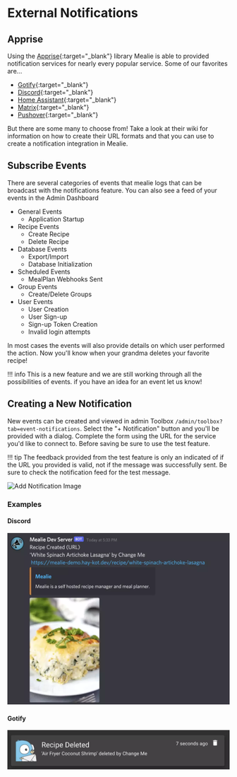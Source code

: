 # External Notifications

## Apprise

Using the [Apprise](https://github.com/caronc/apprise/){:target="_blank"} library Mealie is able to provided notification services for nearly every popular service. Some of our favorites are...

- [Gotify](https://github.com/caronc/apprise/wiki/Notify_gotify){:target="_blank"}
- [Discord](https://github.com/caronc/apprise/wiki/Notify_discord){:target="_blank"}
- [Home Assistant](https://github.com/caronc/apprise/wiki/Notify_homeassistant){:target="_blank"}
- [Matrix](https://github.com/caronc/apprise/wiki/Notify_matrix){:target="_blank"}
- [Pushover](https://github.com/caronc/apprise/wiki/Notify_pushover){:target="_blank"}

But there are some many to choose from! Take a look at their wiki for information on how to create their URL formats and that you can use to create a notification integration in Mealie.


## Subscribe Events
There are several categories of events that mealie logs that can be broadcast with the notifications feature. You can also see a feed of your events in the Admin Dashboard

- General Events
    - Application Startup
- Recipe Events
    - Create Recipe
    - Delete Recipe
- Database Events
    - Export/Import
    - Database Initialization
- Scheduled Events
    - MealPlan Webhooks Sent
- Group Events
    - Create/Delete Groups
- User Events
    - User Creation
    - User Sign-up
    - Sign-up Token Creation
    - Invalid login attempts

In most cases the events will also provide details on which user performed the action. Now you'll know when your grandma deletes your favorite recipe!

!!! info
    This is a new feature and we are still working through all the possibilities of events. if you have an idea for an event let us know!


## Creating a New Notification

New events can be created and viewed in admin Toolbox `/admin/toolbox?tab=event-notifications`. Select the "+ Notification" button and you'll be provided with a dialog. Complete the form using the URL for the service you'd like to connect to. Before saving be sure to use the test feature.

!!! tip
    The feedback provided from the test feature is only an indicated of if the URL you provided is valid, not if the message was successfully sent. Be sure to check the notification feed for the test message.

![Add Notification Image](../../assets/img/add-notification.webp)


### Examples

#### Discord
![Discord](../../assets/img/discord-notification-example.webp)

#### Gotify
![Gotify](../../assets/img/gotify-notification-example.webp)